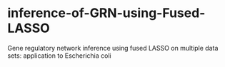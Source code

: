 # inference-of-GRN-using-Fused-LASSO
Gene regulatory network inference using fused LASSO on multiple data sets: application to Escherichia coli
